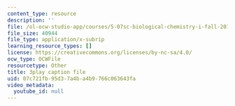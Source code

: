 ```yaml
---
content_type: resource
description: ''
file: /ol-ocw-studio-app/courses/5-07sc-biological-chemistry-i-fall-2013/07c721fb95d37a4ba4b9766c063643fa_gbOyppJ9OK4.srt
file_size: 40944
file_type: application/x-subrip
learning_resource_types: []
license: https://creativecommons.org/licenses/by-nc-sa/4.0/
ocw_type: OCWFile
resourcetype: Other
title: 3play caption file
uid: 07c721fb-95d3-7a4b-a4b9-766c063643fa
video_metadata:
  youtube_id: null
---
```

